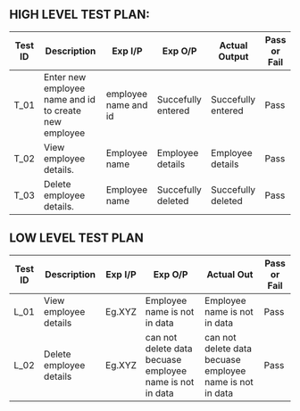 ##  HIGH LEVEL TEST PLAN:

| Test ID | Description | Exp I/P | Exp O/P |	Actual Output | Pass or Fail |
| --- | --- | --- | --- | --- | --- |
| T_01 | Enter new employee name and id to create new employee  | employee name and id | Succefully entered | Succefully entered | Pass |
| T_02 | View employee details. | Employee name | Employee details | Employee details | Pass |
| T_03 | Delete employee details. | Employee name | Succefully deleted | Succefully deleted | Pass |


##  LOW LEVEL TEST PLAN

| Test ID | Description                                              | Exp I/P | Exp O/P | Actual Out |Pass or Fail  |    
|-------------|--------------------------------------------------------------|------------|-------------|----------------|------------------|
|  L_01    |View employee details                       |Eg.XYZ | Employee name is not in data | Employee name is not in data | Pass |
|  L_02   |Delete employee details|Eg.XYZ |can not delete data becuase employee name is not in data |can not delete data becuase employee name is not in data | Pass|

